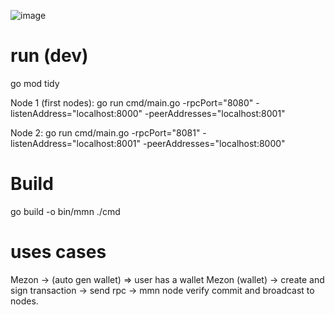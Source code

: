 ![image](https://github.com/user-attachments/assets/ef2b5722-e13a-4360-a37a-855bbdb0ff25)
# run (dev)
go mod tidy

Node 1 (first nodes):
go run cmd/main.go -rpcPort="8080" -listenAddress="localhost:8000" -peerAddresses="localhost:8001"

Node 2:
go run cmd/main.go -rpcPort="8081" -listenAddress="localhost:8001" -peerAddresses="localhost:8000"

# Build
go build -o bin/mmn ./cmd

# uses cases
Mezon -> (auto gen wallet) => user has a wallet
Mezon (wallet) -> create and sign transaction -> send rpc -> mmn node verify commit and broadcast to nodes.